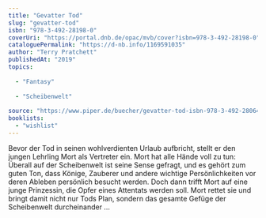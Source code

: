 ```yaml
---
title: "Gevatter Tod"
slug: "gevatter-tod"
isbn: "978-3-492-28198-0"
coverUri: "https://portal.dnb.de/opac/mvb/cover?isbn=978-3-492-28198-0"
cataloguePermalink: "https://d-nb.info/1169591035"
author: "Terry Pratchett"
publishedAt: "2019"
topics:
  
  - "Fantasy"
    
  - "Scheibenwelt"
    
source: "https://www.piper.de/buecher/gevatter-tod-isbn-978-3-492-28064-8"
booklists: 
  - "wishlist"
---
```

Bevor der Tod in seinen wohlverdienten Urlaub aufbricht, stellt er den jungen 
Lehrling Mort als Vertreter ein. Mort hat alle Hände voll zu tun: Überall auf 
der Scheibenwelt ist seine Sense gefragt, und es gehört zum guten Ton, dass 
Könige, Zauberer und andere wichtige Persönlichkeiten vor deren Ableben 
persönlich besucht werden. Doch dann trifft Mort auf eine junge Prinzessin, 
die Opfer eines Attentats werden soll. Mort rettet sie und bringt damit nicht 
nur Tods Plan, sondern das gesamte Gefüge der Scheibenwelt durcheinander …